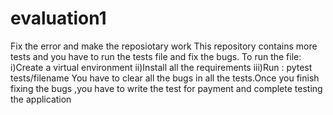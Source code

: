# evaluation1
Fix the error and make the reposiotary work
This repository contains more tests and you have to run the tests file and fix the bugs.
To run the file:
  i)Create a virtual environment
  ii)Install all the requirements
  iii)Run : pytest tests/filename
You have to clear all the bugs in all the tests.Once you finish fixing the bugs ,you have to write the test for payment and complete testing the application
